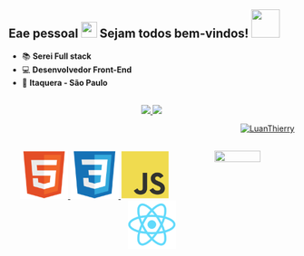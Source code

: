 
## Eae pessoal <img height="28" width="28" src="https://github.com/LuanThierry/LuanThierry/blob/master/m%C3%A3ozinha.gif"> Sejam todos bem-vindos!  <img src="https://media.giphy.com/media/wkW0maGDN1eSc/giphy.gif" width="50" height="50"/>
<div float="left">
 
- :books: **Serei Full stack**
- :computer: **Desenvolvedor Front-End**
- :city_sunset: **Itaquera - São Paulo**
 <br>
</div> 

<div align="center">
  <a href="https://github.com/LuanThierry">
  <img height="165em" src="https://github-readme-stats.vercel.app/api?username=LuanThierry&show_icons=true&theme=midnight-purple&include_all_commits=true&count_private=true"/>
  <img height="165em" src="https://github-readme-stats.vercel.app/api/top-langs/?username=LuanThierry&layout=compact&langs_count=7&theme=midnight-purple"/>
</div>
<p align="right" > <img src="https://komarev.com/ghpvc/?username=LuanThierry" alt="LuanThierry" /> </p>

<div align="center" > 
</div>



<div align="center"><br> 
 <img src="https://i.pinimg.com/originals/51/8a/fb/518afb1d1cdc07eb7d2b1729f03fe91e.gif" width="40%" height="15%"  align="right"/> 
 <div > 
  <img src="https://raw.githubusercontent.com/devicons/devicon/master/icons/html5/html5-original.svg" width="85" height="85">
  <img src="https://raw.githubusercontent.com/devicons/devicon/master/icons/css3/css3-original.svg"  width="85" height="85">
  <img src="https://raw.githubusercontent.com/devicons/devicon/master/icons/javascript/javascript-original.svg"  width="85" height="85">
  <img src="https://raw.githubusercontent.com/devicons/devicon/master/icons/react/react-original.svg"  width="85" height="85">

</div>
</div>

<div style="display: inline_block" align="center"><br> 
 
</div>
